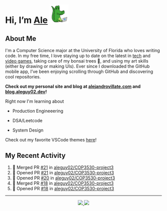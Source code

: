 <!---
Credit to @wei and @AlexanderWangY for inspiration
--->

<p>
  <h1>
    Hi, I’m <a href="https://github.com/aleguy02">Ale</a>
    <img src="public/images/gator.png" width="60">
  </h1>
<p/>

<h2>About Me</h2>

I'm a Computer Science major at the University of Florida who loves writing code.
In my free time, I love staying up to date on the latest in <a href="https://techcrunch.com/" target="_blank">tech</a> 
and <a href="https://www.youtube.com/c/SkillUp" target="_blank">video games</a>, 
taking care of my bonsai trees 🌱, 
and using my art skills (either by drawing or making UIs).
Ever since I downloaded the GitHub mobile app, I’ve been enjoying scrolling through GitHub and discovering cool repositories.

**Check out my personal site and blog at [alejandrovillate.com](https://alejandrovillate.com) and [blog.aleguy02.dev](https://blog.aleguy02.dev)!**


Right now I'm learning about
- Production Engineeering
- DSA/Leetcode
- System Design

  <!--- TODO: add button to follow profile here --->

Check out my favorite VSCode themes <a href="https://github.com/aleguy02/aleguy02/tree/main/config-files/VS%20Code/themes">here</a>!

<h2>My Recent Activity</h2>

<!--START_SECTION:activity-->
1. 🎉 Merged PR [#21](https://github.com/aleguy02/COP3530-project3/pull/21) in [aleguy02/COP3530-project3](https://github.com/aleguy02/COP3530-project3)
2. 💪 Opened PR [#21](https://github.com/aleguy02/COP3530-project3/pull/21) in [aleguy02/COP3530-project3](https://github.com/aleguy02/COP3530-project3)
3. 💪 Opened PR [#20](https://github.com/aleguy02/COP3530-project3/pull/20) in [aleguy02/COP3530-project3](https://github.com/aleguy02/COP3530-project3)
4. 🎉 Merged PR [#18](https://github.com/aleguy02/COP3530-project3/pull/18) in [aleguy02/COP3530-project3](https://github.com/aleguy02/COP3530-project3)
5. 💪 Opened PR [#18](https://github.com/aleguy02/COP3530-project3/pull/18) in [aleguy02/COP3530-project3](https://github.com/aleguy02/COP3530-project3)
<!--END_SECTION:activity-->


-----
<p align="center">
  <a href="https://github.com/aleguy02">
    <img src="https://img.shields.io/badge/github-@aleguy02-211F1F?logo=github&logoColor=white&style=flat-square" />
  </a>
  <a href="https://www.linkedin.com/in/alejandrovillate1/">
    <img src="https://img.shields.io/badge/linkedin-Alejandro_Villate-0072B1?logo=linkedin&style=flat-square" />
  </a>
</p>
